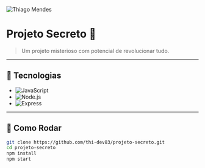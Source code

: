 ![Thiago Mendes]()

# Projeto Secreto 🚀

> Um projeto misterioso com potencial de revolucionar tudo.

---

## 🔧 Tecnologias

- ![JavaScript](https://img.shields.io/badge/javascript-%23F7DF1E.svg?style=flat&logo=javascript&logoColor=black)
- ![Node.js](https://img.shields.io/badge/node.js-339933?style=flat&logo=node.js&logoColor=white)
- ![Express](https://img.shields.io/badge/express.js-%23404d59.svg?style=flat&logo=express&logoColor=%2361DAFB)

---

## 🚀 Como Rodar

```bash
git clone https://github.com/thi-dev83/projeto-secreto.git
cd projeto-secreto
npm install
npm start

